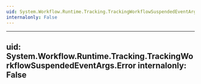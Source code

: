 ```yaml
---
uid: System.Workflow.Runtime.Tracking.TrackingWorkflowSuspendedEventArgs
internalonly: False
---
```


---
uid: System.Workflow.Runtime.Tracking.TrackingWorkflowSuspendedEventArgs.Error
internalonly: False
---
